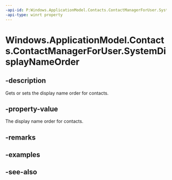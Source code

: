 ----api-id: P:Windows.ApplicationModel.Contacts.ContactManagerForUser.SystemDisplayNameOrder
-api-type: winrt property
---<!-- Property syntaxpublic Windows.ApplicationModel.Contacts.ContactNameOrder SystemDisplayNameOrder { get;  set; }--># Windows.ApplicationModel.Contacts.ContactManagerForUser.SystemDisplayNameOrder## -descriptionGets or sets the display name order for contacts.## -property-valueThe display name order for contacts.## -remarks## -examples## -see-also